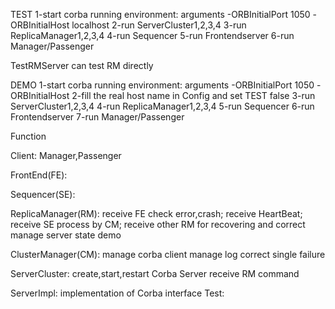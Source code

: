 TEST
1-start corba running environment: arguments -ORBInitialPort 1050 -ORBInitialHost localhost
2-run ServerCluster1,2,3,4
3-run ReplicaManager1,2,3,4
4-run Sequencer
5-run Frontendserver
6-run Manager/Passenger

TestRMServer can test RM directly

DEMO
1-start corba running environment: arguments -ORBInitialPort 1050 -ORBInitialHost <hostname>
2-fill the real host name in Config and set TEST false
3-run ServerCluster1,2,3,4
4-run ReplicaManager1,2,3,4
5-run Sequencer
6-run Frontendserver
7-run Manager/Passenger

Function

Client: Manager,Passenger

FrontEnd(FE):

Sequencer(SE):

ReplicaManager(RM): 
	receive FE check error,crash;
	receive HeartBeat;
	receive SE process by CM;
	receive other RM for recovering and correct
	manage server state
	demo
	
ClusterManager(CM):
	manage corba client
	manage log
	correct single failure
	
ServerCluster:
	create,start,restart Corba Server
	receive RM command
	
ServerImpl:
	implementation of Corba interface
Test:
